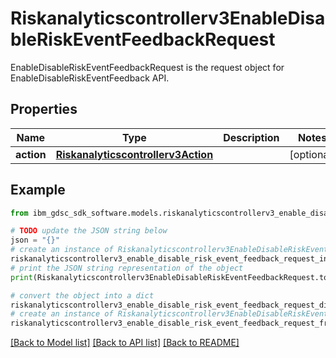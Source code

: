 # Riskanalyticscontrollerv3EnableDisableRiskEventFeedbackRequest

EnableDisableRiskEventFeedbackRequest is the request object for EnableDisableRiskEventFeedback API.

## Properties

Name | Type | Description | Notes
------------ | ------------- | ------------- | -------------
**action** | [**Riskanalyticscontrollerv3Action**](Riskanalyticscontrollerv3Action.md) |  | [optional] 

## Example

```python
from ibm_gdsc_sdk_software.models.riskanalyticscontrollerv3_enable_disable_risk_event_feedback_request import Riskanalyticscontrollerv3EnableDisableRiskEventFeedbackRequest

# TODO update the JSON string below
json = "{}"
# create an instance of Riskanalyticscontrollerv3EnableDisableRiskEventFeedbackRequest from a JSON string
riskanalyticscontrollerv3_enable_disable_risk_event_feedback_request_instance = Riskanalyticscontrollerv3EnableDisableRiskEventFeedbackRequest.from_json(json)
# print the JSON string representation of the object
print(Riskanalyticscontrollerv3EnableDisableRiskEventFeedbackRequest.to_json())

# convert the object into a dict
riskanalyticscontrollerv3_enable_disable_risk_event_feedback_request_dict = riskanalyticscontrollerv3_enable_disable_risk_event_feedback_request_instance.to_dict()
# create an instance of Riskanalyticscontrollerv3EnableDisableRiskEventFeedbackRequest from a dict
riskanalyticscontrollerv3_enable_disable_risk_event_feedback_request_from_dict = Riskanalyticscontrollerv3EnableDisableRiskEventFeedbackRequest.from_dict(riskanalyticscontrollerv3_enable_disable_risk_event_feedback_request_dict)
```
[[Back to Model list]](../README.md#documentation-for-models) [[Back to API list]](../README.md#documentation-for-api-endpoints) [[Back to README]](../README.md)



